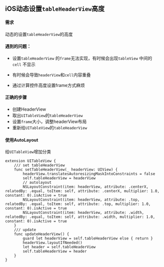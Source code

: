 ## iOS动态设置`tableHeaderView`高度

#### 需求

动态的设置`tableHeaderView`的高度

#### 遇到的问题：

- 设置`tableHeaderView` 的`frame`无法实现，有时候会出现`tableView` 中间的 `cell` 不显示
- 有时候会导致`headerView`和`cell`内容重叠

- 通过计算控件高度设置frame方式麻烦

#### 正确的步骤
- 创建HeaderView
- 取出`UITableView`的`tableHeaderView`
- 设置`frame`大小，调整headerView布局
- 重新给`UITableView`的`tableHeaderView`


#### 使用AutoLayout
给`UITableView`增加分类

```
extension UITableView {
    /// set tableHeaderView
    func setTableHeaderView(_ headerView: UIView) {
        headerView.translatesAutoresizingMaskIntoConstraints = false
        self.tableHeaderView = headerView
        // autolayout
        NSLayoutConstraint(item: headerView, attribute: .centerX, relatedBy: .equal, toItem: self, attribute: .centerX, multiplier: 1.0, constant: 0).isActive = true
        NSLayoutConstraint(item: headerView, attribute: .top, relatedBy: .equal, toItem: self, attribute: .top, multiplier: 1.0, constant: 0).isActive = true
        NSLayoutConstraint(item: headerView, attribute: .width, relatedBy: .equal, toItem: self, attribute: .width, multiplier: 1.0, constant: 0).isActive = true
    }
    /// update
    func updateHeaderView() {
        guard let headerView = self.tableHeaderView else { return }
        headerView.layoutIfNeeded()
        let header = self.tableHeaderView
        self.tableHeaderView = header
    }
}
```
